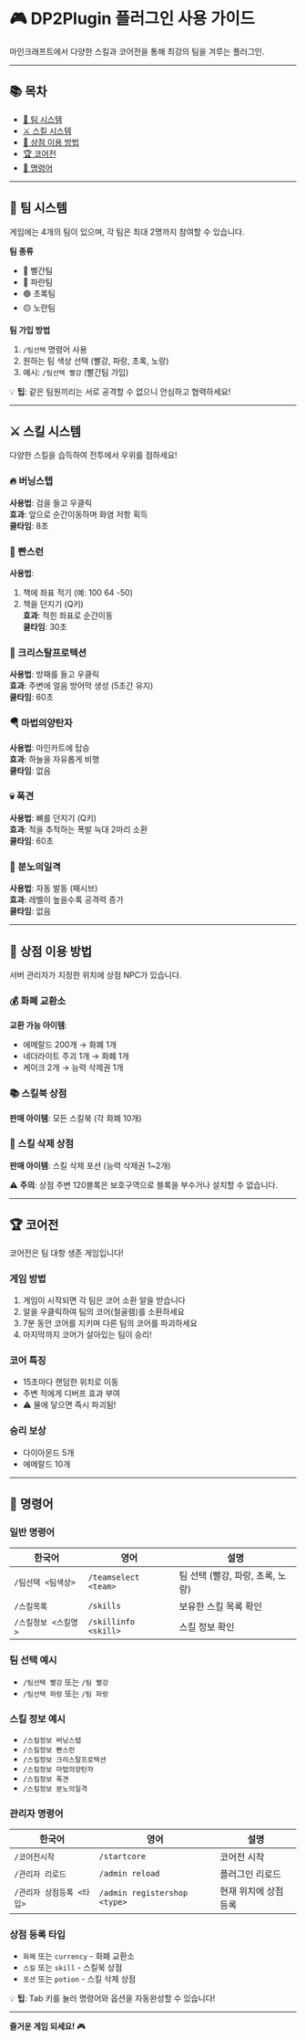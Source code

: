 # 🎮 DP2Plugin 플러그인 사용 가이드

마인크래프트에서 다양한 스킬과 코어전을 통해 최강의 팀을 겨루는 플러그인.

---

## 📚 목차

- [👥 팀 시스템](#-팀-시스템)
- [⚔️ 스킬 시스템](#️-스킬-시스템)
- [🏪 상점 이용 방법](#-상점-이용-방법)
- [🏆 코어전](#-코어전)
- [💬 명령어](#-명령어)

---

## 👥 팀 시스템

게임에는 4개의 팀이 있으며, 각 팀은 최대 2명까지 참여할 수 있습니다.

**팀 종류**
- 🔴 빨간팀
- 🔵 파란팀  
- 🟢 초록팀
- 🟡 노란팀

**팀 가입 방법**
1. `/팀선택` 명령어 사용
2. 원하는 팀 색상 선택 (빨강, 파랑, 초록, 노랑)
3. 예시: `/팀선택 빨강` (빨간팀 가입)

💡 **팁**: 같은 팀원끼리는 서로 공격할 수 없으니 안심하고 협력하세요!

---

## ⚔️ 스킬 시스템

다양한 스킬을 습득하여 전투에서 우위를 점하세요!

### 🔥 버닝스텝
**사용법**: 검을 들고 우클릭  
**효과**: 앞으로 순간이동하며 화염 저항 획득  
**쿨타임**: 8초

### 🏃 빤스런
**사용법**: 
1. 책에 좌표 적기 (예: 100 64 -50)
2. 책을 던지기 (Q키)  
**효과**: 적힌 좌표로 순간이동  
**쿨타임**: 30초

### 🧊 크리스탈프로텍션
**사용법**: 방패를 들고 우클릭  
**효과**: 주변에 얼음 방어막 생성 (5초간 유지)  
**쿨타임**: 60초

### 🪂 마법의양탄자
**사용법**: 마인카트에 탑승  
**효과**: 하늘을 자유롭게 비행  
**쿨타임**: 없음

### 💀 폭견
**사용법**: 뼈를 던지기 (Q키)  
**효과**: 적을 추적하는 폭발 늑대 2마리 소환  
**쿨타임**: 60초

### 💪 분노의일격
**사용법**: 자동 발동 (패시브)  
**효과**: 레벨이 높을수록 공격력 증가  
**쿨타임**: 없음

---

## 🏪 상점 이용 방법

서버 관리자가 지정한 위치에 상점 NPC가 있습니다.

### 💰 화폐 교환소
**교환 가능 아이템**:
- 에메랄드 200개 → 화폐 1개
- 네더라이트 주괴 1개 → 화폐 1개
- 케이크 2개 → 능력 삭제권 1개

### 📚 스킬북 상점
**판매 아이템**: 모든 스킬북 (각 화폐 10개)

### 🧪 스킬 삭제 상점
**판매 아이템**: 스킬 삭제 포션 (능력 삭제권 1~2개)

⚠️ **주의**: 상점 주변 120블록은 보호구역으로 블록을 부수거나 설치할 수 없습니다.

---

## 🏆 코어전

코어전은 팀 대항 생존 게임입니다!

### 게임 방법
1. 게임이 시작되면 각 팀은 코어 소환 알을 받습니다
2. 알을 우클릭하여 팀의 코어(철골렘)를 소환하세요
3. 7분 동안 코어를 지키며 다른 팀의 코어를 파괴하세요
4. 마지막까지 코어가 살아있는 팀이 승리!

### 코어 특징
- 15초마다 랜덤한 위치로 이동
- 주변 적에게 디버프 효과 부여
- ⚠️ 물에 닿으면 즉시 파괴됨!

### 승리 보상
- 다이아몬드 5개
- 에메랄드 10개

---

## 💬 명령어

### 일반 명령어
| 한국어 | 영어 | 설명 |
|--------|------|------|
| `/팀선택 <팀색상>` | `/teamselect <team>` | 팀 선택 (빨강, 파랑, 초록, 노랑) |
| `/스킬목록` | `/skills` | 보유한 스킬 목록 확인 |
| `/스킬정보 <스킬명>` | `/skillinfo <skill>` | 스킬 정보 확인 |

### 팀 선택 예시
- `/팀선택 빨강` 또는 `/팀 빨강`
- `/팀선택 파랑` 또는 `/팀 파랑`

### 스킬 정보 예시
- `/스킬정보 버닝스텝`
- `/스킬정보 빤스런`
- `/스킬정보 크리스탈프로텍션`
- `/스킬정보 마법의양탄자`
- `/스킬정보 폭견`
- `/스킬정보 분노의일격`

### 관리자 명령어
| 한국어 | 영어 | 설명 |
|--------|------|------|
| `/코어전시작` | `/startcore` | 코어전 시작 |
| `/관리자 리로드` | `/admin reload` | 플러그인 리로드 |
| `/관리자 상점등록 <타입>` | `/admin registershop <type>` | 현재 위치에 상점 등록 |

### 상점 등록 타입
- `화폐` 또는 `currency` - 화폐 교환소
- `스킬` 또는 `skill` - 스킬북 상점
- `포션` 또는 `potion` - 스킬 삭제 상점

💡 **팁**: Tab 키를 눌러 명령어와 옵션을 자동완성할 수 있습니다!

---

**즐거운 게임 되세요!** 🎮